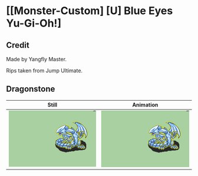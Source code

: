 # [\[Monster-Custom\] \[U\] Blue Eyes Yu-Gi-Oh!]

## Credit

Made by Yangfly Master.

Rips taken from Jump Ultimate.
	
## Dragonstone

| Still | Animation |
| :---: | :-------: |
| ![Dragonstone still](./Dragonstone_000.png) | ![Dragonstone animation](./Dragonstone.gif) |
